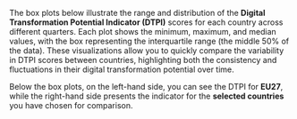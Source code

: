The box plots below illustrate the range and distribution of the **Digital Transformation Potential Indicator (DTPI)** scores for each country across different quarters. Each plot shows the minimum, maximum, and median values, with the box representing the interquartile range (the middle 50% of the data). These visualizations allow you to quickly compare the variability in DTPI scores between countries, highlighting both the consistency and fluctuations in their digital transformation potential over time.

Below the box plots, on the left-hand side, you can see the DTPI for **EU27**, while the right-hand side presents the indicator for the **selected countries** you have chosen for comparison.
